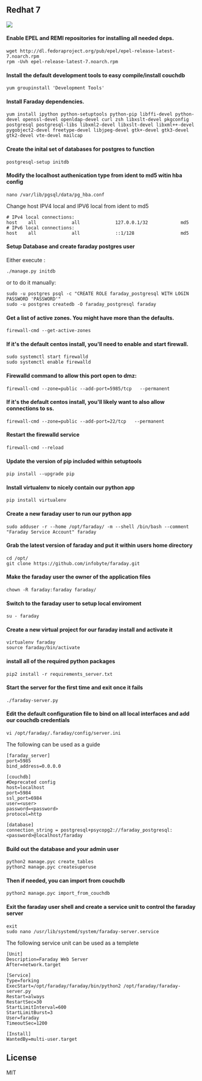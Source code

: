 ## Redhat 7
![](https://raw.githubusercontent.com/wiki/infobyte/faraday/images/platform/faraday_redhat.jpeg)

#### Enable EPEL and REMI repositories for installing all needed deps.
```
wget http://dl.fedoraproject.org/pub/epel/epel-release-latest-7.noarch.rpm
rpm -Uvh epel-release-latest-7.noarch.rpm
```
#### Install the default development tools to easy compile/install couchdb
```
yum groupinstall 'Development Tools'
```

#### Install Faraday dependencies.
```
yum install ipython python-setuptools python-pip libffi-devel python-devel openssl-devel openldap-devel curl zsh libxslt-devel pkgconfig postgresql postgresql-libs libxml2-devel libxslt-devel libxml++-devel pygobject2-devel freetype-devel libjpeg-devel gtk+-devel gtk3-devel gtk2-devel vte-devel mailcap
```

#### Create the inital set of databases for postgres to function
```
postgresql-setup initdb
```

#### Modify the localhost authenication type from ident to md5 witin hba config 
```
nano /var/lib/pgsql/data/pg_hba.conf
```
Change host IPV4 local and IPV6 local from ident to md5 
```
# IPv4 local connections:
host    all             all             127.0.0.1/32            md5
# IPv6 local connections:
host    all             all             ::1/128                 md5
```

#### Setup Database and create faraday postgres user

Either execute :
```
./manage.py initdb
```
or to do it manually:
```
sudo -u postgres psql -c "CREATE ROLE faraday_postgresql WITH LOGIN PASSWORD 'PASSWORD'"
sudo -u postgres createdb -O faraday_postgresql faraday
```

#### Get a list of active zones. You might have more than the defaults.
```
firewall-cmd --get-active-zones
```

#### If it's the default centos install,  you'll need to enable and start firewall.
```
sudo systemctl start firewalld
sudo systemctl enable firewalld
```

#### Firewalld command to allow this port open to dmz:
```
firewall-cmd --zone=public --add-port=5985/tcp   --permanent
```

#### If it's the default centos install, you'll likely want to also allow connections to ss.
```
firewall-cmd --zone=public --add-port=22/tcp   --permanent
```

#### Restart the firewalld service
```
firewall-cmd --reload
```

#### Update the version of pip included within setuptools
```
pip install --upgrade pip
```

#### Install virtualenv to nicely contain our python app 
```
pip install virtualenv
```

#### Create a new faraday user to run our python app
```
sudo adduser -r --home /opt/faraday/ -m --shell /bin/bash --comment "Faraday Service Account" faraday
```

#### Grab the latest version of faraday and put it within users home directory
```
cd /opt/
git clone https://github.com/infobyte/faraday.git
```
#### Make the faraday user the owner of the application files 
```
chown -R faraday:faraday faraday/
```

#### Switch to the faraday user to setup local enviroment
```
su - faraday
```

#### Create a new virtual project for our faraday install and activate it
```
virtualenv faraday
source faraday/bin/activate
```

#### install all of the required python packages
```
pip2 install -r requirements_server.txt
```

#### Start the server for the first time and exit once it fails
```
./faraday-server.py
```

#### Edit the default configuration file to bind on all local interfaces and add our couchdb credentials
```
vi /opt/faraday/.faraday/config/server.ini
```
The following can be used as a guide
```
[faraday_server]
port=5985
bind_address=0.0.0.0

[couchdb]
#Deprecated config
host=localhost
port=5984
ssl_port=6984
user=<user>
password=<password>
protocol=http

[database]
connection_string = postgresql+psycopg2://faraday_postgresql:<password>@localhost/faraday
```

#### Build out the database and your admin user
```
python2 manage.pyc create_tables
python2 manage.pyc createsuperuse
```

#### Then if needed, you can import from couchdb
```
python2 manage.pyc import_from_couchdb
```

#### Exit the faraday user shell and create a service unit to control the faraday server
```
exit
sudo nano /usr/lib/systemd/system/faraday-server.service
```
The following service unit can be used as a templete
```
[Unit]
Description=Faraday Web Server
After=network.target

[Service]
Type=forking
ExecStart=/opt/faraday/faraday/bin/python2 /opt/faraday/faraday-server.py
Restart=always
RestartSec=30
StartLimitInterval=600
StartLimitBurst=3
User=faraday
TimeoutSec=1200

[Install]
WantedBy=multi-user.target
```

License
----

MIT